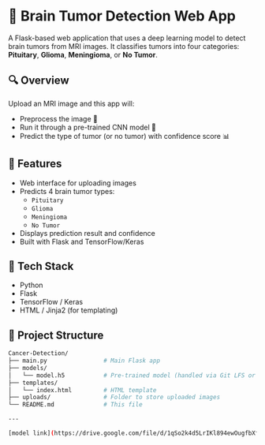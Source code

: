 # 🧠 Brain Tumor Detection Web App

A Flask-based web application that uses a deep learning model to detect brain tumors from MRI images. It classifies tumors into four categories: **Pituitary**, **Glioma**, **Meningioma**, or **No Tumor**.

## 🔍 Overview

Upload an MRI image and this app will:
- Preprocess the image 🧼
- Run it through a pre-trained CNN model 🤖
- Predict the type of tumor (or no tumor) with confidence score 📊

## 🚀 Features

- Web interface for uploading images
- Predicts 4 brain tumor types:
  - `Pituitary`
  - `Glioma`
  - `Meningioma`
  - `No Tumor`
- Displays prediction result and confidence
- Built with Flask and TensorFlow/Keras

## 🧰 Tech Stack

- Python
- Flask
- TensorFlow / Keras
- HTML / Jinja2 (for templating)

## 📁 Project Structure

```bash
Cancer-Detection/
├── main.py                # Main Flask app
├── models/
│   └── model.h5           # Pre-trained model (handled via Git LFS or external storage)
├── templates/
│   └── index.html         # HTML template
├── uploads/               # Folder to store uploaded images
└── README.md              # This file

---

[model link](https://drive.google.com/file/d/1qSo2k4d5LrIKl894ewOugfbXfmPBSC1o/view?usp=drive_link)

